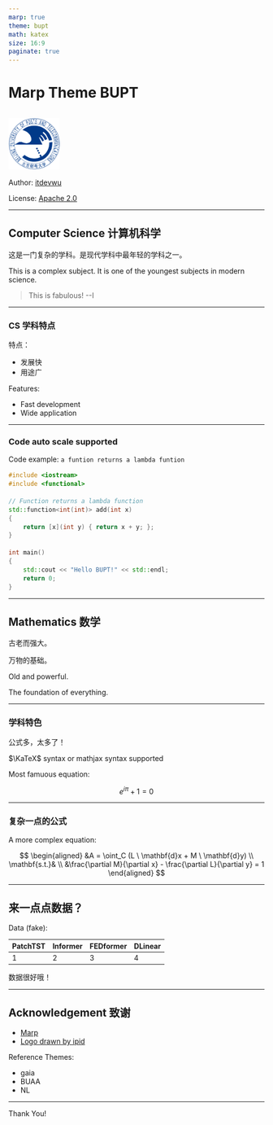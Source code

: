 ```yaml
---
marp: true
theme: bupt
math: katex
size: 16:9
paginate: true
---
```


<!-- _class: milestone -->

# Marp Theme BUPT

<img src='./assets/BUPT_Logo.svg' width='20%' style='margin: auto; padding-top: 1em'>

Author: [itdevwu](https://www.itdevwu.com/)

License: [Apache 2.0](https://www.apache.org/licenses/LICENSE-2.0)

---

## Computer Science 计算机科学

这是一门复杂的学科。是现代学科中最年轻的学科之一。

This is a complex subject. It is one of the youngest subjects in modern science.

> This is fabulous!       --I

---

### CS 学科特点

特点：

- 发展快
- 用途广

Features:

- Fast development
- Wide application

---

### Code auto scale supported

Code example: `a funtion returns a lambda funtion`

```C++
#include <iostream>
#include <functional>

// Function returns a lambda function
std::function<int(int)> add(int x)
{
    return [x](int y) { return x + y; };
}

int main()
{
    std::cout << "Hello BUPT!" << std::endl;
    return 0;
}
```

---

## Mathematics 数学

古老而强大。

万物的基础。

Old and powerful.

The foundation of everything.

---

### 学科特色

公式多，太多了！

$\KaTeX$ syntax or mathjax syntax supported

Most famuous equation:

$$
e^{i\pi}+1=0
$$

--- 

### 复杂一点的公式

A more complex equation:

$$
\begin{aligned}
    &A = \oint_C (L \ \mathbf{d}x + M \ \mathbf{d}y) \\
    \mathbf{s.t.}& \\
    &\frac{\partial M}{\partial x} - \frac{\partial L}{\partial y} = 1
\end{aligned}
$$

---

## 来一点点数据？

Data (fake):

|PatchTST|Informer|FEDformer|DLinear|
|-|-|-|-
|1|2|3|4|

数据很好哦！

---

## Acknowledgement 致谢

- [Marp](https://marp.app/)
- [Logo drawn by ipid](https://github.com/ipid)

Reference Themes:

- gaia
- BUAA
- NL

---

<!-- _class: milestone -->

Thank You!